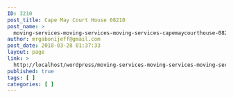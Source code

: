 ```yaml
---
ID: 3210
post_title: Cape May Court House 08210
post_name: >
  moving-services-moving-services-moving-services-capemaycourthouse-08210
author: mrgabonijeff@gmail.com
post_date: 2018-03-28 01:37:33
layout: page
link: >
  http://localhost/wordpress/moving-services-moving-services-moving-services-capemaycourthouse-08210/
published: true
tags: [ ]
categories: [ ]
---
```

